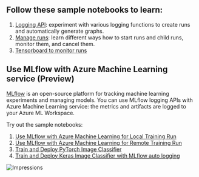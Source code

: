
## Follow these sample notebooks to learn:

1. [Logging API](./logging-api/logging-api.ipynb): experiment with various logging functions to create runs and automatically generate graphs.
2. [Manage runs](./manage-runs/manage-runs.ipynb): learn different ways how to start runs and child runs, monitor them, and cancel them.
1. [Tensorboard to monitor runs](./tensorboard/tensorboard.ipynb)

## Use MLflow with Azure Machine Learning service (Preview)

[MLflow](https://mlflow.org/) is an open-source platform for tracking machine learning experiments and managing models. You can use MLflow logging APIs with Azure Machine Learning service: the metrics and artifacts are logged to your Azure ML Workspace.

Try out the sample notebooks:
1. [Use MLflow with Azure Machine Learning for Local Training Run](./using-mlflow/train-local/train-local.ipynb)
1. [Use MLflow with Azure Machine Learning for Remote Training Run](./using-mlflow/train-remote/train-remote.ipynb)
1. [Train and Deploy PyTorch Image Classifier](./using-mlflow/train-and-deploy-pytorch/train-and-deploy-pytorch.ipynb)
1. [Train and Deploy Keras Image Classifier with MLflow auto logging](./using-mlflow/train-and-deploy-keras-auto-logging/train-and-deploy-keras-auto-logging.ipynb)

 ![Impressions](https://PixelServer20190423114238.azurewebsites.net/api/impressions/MachineLearningNotebooks/how-to-use-azureml/track-and-monitor-experiments/README.png)

